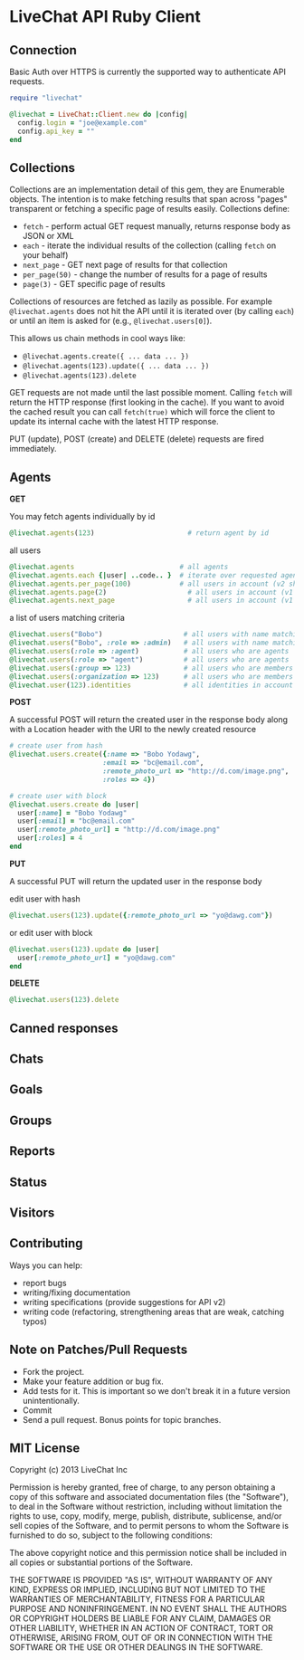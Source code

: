 LiveChat API Ruby Client
=======================

Connection
----------

Basic Auth over HTTPS is currently the supported way to authenticate API requests.

```ruby
require "livechat"

@livechat = LiveChat::Client.new do |config|
  config.login = "joe@example.com"
  config.api_key = ""
end
```


Collections
-----------
Collections are an implementation detail of this gem, they are Enumerable objects. The intention is to make fetching results that span across "pages"
transparent or fetching a specific page of results easily. Collections define:

  * `fetch`        - perform actual GET request manually, returns response body as JSON or XML
  * `each`         - iterate the individual results of the collection (calling `fetch` on your behalf)
  * `next_page`    - GET next page of results for that collection
  * `per_page(50)` - change the number of results for a page of results
  * `page(3)`      - GET specific page of results

Collections of resources are fetched as lazily as possible. For example `@livechat.agents` does not hit the API until it is iterated over
(by calling `each`) or until an item is asked for (e.g., `@livechat.users[0]`).

This allows us chain methods in cool ways like:

  * `@livechat.agents.create({ ... data ... })`
  * `@livechat.agents(123).update({ ... data ... })`
  * `@livechat.agents(123).delete`

GET requests are not made until the last possible moment. Calling `fetch` will return the HTTP response (first looking in the cache). If you
want to avoid the cached result you can call `fetch(true)` which will force the client to update its internal cache with the latest HTTP response.

PUT (update), POST (create) and DELETE (delete) requests are fired immediately.



Agents
-----

**GET**

You may fetch agents individually by id

```ruby
@livechat.agents(123)                       # return agent by id
```

all users

```ruby
@livechat.agents                          # all agents
@livechat.agents.each {|user| ..code.. }  # iterate over requested agents
@livechat.agents.per_page(100)            # all users in account (v2 should accept `?per_page=NUMBER`)
@livechat.agents.page(2)                    # all users in account (v1 currently accepts `?page=NUMBER`)
@livechat.agents.next_page                  # all users in account (v1 currently accepts `?page=NUMBER`)
```

a list of users matching criteria

```ruby
@livechat.users("Bobo")                    # all users with name matching all or part of "Bobo"
@livechat.users("Bobo", :role => :admin)   # all users with name matching all or part of "Bobo" who are admins
@livechat.users(:role => :agent)           # all users who are agents
@livechat.users(:role => "agent")          # all users who are agents
@livechat.users(:group => 123)             # all users who are members of group id
@livechat.users(:organization => 123)      # all users who are members of organization id
@livechat.user(123).identities             # all identities in account for a given user
```

**POST**

A successful POST will return the created user in the response body along with a Location header with the URI to the newly created resource

```ruby
# create user from hash
@livechat.users.create({:name => "Bobo Yodawg",
                       :email => "bc@email.com",
                       :remote_photo_url => "http://d.com/image.png",
                       :roles => 4})

# create user with block
@livechat.users.create do |user|
  user[:name] = "Bobo Yodawg"
  user[:email] = "bc@email.com"
  user[:remote_photo_url] = "http://d.com/image.png"
  user[:roles] = 4
end
```

**PUT**

A successful PUT will return the updated user in the response body

edit user with hash

```ruby
@livechat.users(123).update({:remote_photo_url => "yo@dawg.com"})
```

or edit user with block

```ruby
@livechat.users(123).update do |user|
  user[:remote_photo_url] = "yo@dawg.com"
end
```

**DELETE**

```ruby
@livechat.users(123).delete
```



Canned responses
-----------



Chats
-----------



Goals
-----------




Groups
-----------


Reports
-----------



Status
-----------



Visitors
-----------


Contributing
------------


Ways you can help:

  * report bugs
  * writing/fixing documentation
  * writing specifications (provide suggestions for API v2)
  * writing code (refactoring, strengthening areas that are weak, catching typos)

Note on Patches/Pull Requests
-----------------------------
  * Fork the project.
  * Make your feature addition or bug fix.
  * Add tests for it. This is important so we don't break it in a future version unintentionally.
  * Commit
  * Send a pull request. Bonus points for topic branches.

MIT License
-----------
Copyright (c) 2013 LiveChat Inc

Permission is hereby granted, free of charge, to any person obtaining a copy of this software and associated documentation files (the "Software"), to deal in the Software without restriction, including without limitation the rights to use, copy, modify, merge, publish, distribute, sublicense, and/or sell copies of the Software, and to permit persons to whom the Software is furnished to do so, subject to the following conditions:

The above copyright notice and this permission notice shall be included in all copies or substantial portions of the Software.

THE SOFTWARE IS PROVIDED "AS IS", WITHOUT WARRANTY OF ANY KIND, EXPRESS OR IMPLIED, INCLUDING BUT NOT LIMITED TO THE WARRANTIES OF MERCHANTABILITY, FITNESS FOR A PARTICULAR PURPOSE AND NONINFRINGEMENT. IN NO EVENT SHALL THE AUTHORS OR COPYRIGHT HOLDERS BE LIABLE FOR ANY CLAIM, DAMAGES OR OTHER LIABILITY, WHETHER IN AN ACTION OF CONTRACT, TORT OR OTHERWISE, ARISING FROM, OUT OF OR IN CONNECTION WITH THE SOFTWARE OR THE USE OR OTHER DEALINGS IN THE SOFTWARE.
